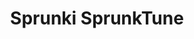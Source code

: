 ---
slug: sprunki-sprunktune-2658
title: Sprunki SprunkTune
description: "Sprunki SprunkTune is an exciting online game. Play for free directly in your browser!"
icon: /images/popular_mods/Sprunki SprunkTune.png
url: https://wowtbc.net/sprunkin/sprunktune/index.html
previewImage: /images/popular_mods/Sprunki SprunkTune.png
type: popular mods

# SEO配置
seo:
  title: "Sprunki SprunkTune - Play Free Online Game | Fun Browser Games"
  description: "Sprunki SprunkTune - Play this fun online game for free in your browser. No download required!"
  ogImage: "/images/popular_mods/Sprunki SprunkTune.png"
  keywords: "sprunki-sprunktune-2658, online game, browser game, free game, popular mods game, play online"

videoUrls:
  - https://www.youtube.com/embed/example1
  - https://www.youtube.com/embed/example2

whyPlay:
  title: "Why Play Sprunki SprunkTune?"
  items:
    - "Immersive Gameplay: Sprunki SprunkTune offers an engaging and immersive gaming experience that will keep you entertained for hours"
    - "Challenging Levels: Test your skills with increasingly difficult challenges and obstacles"
    - "Beautiful Graphics: Enjoy stunning visuals and smooth animations that bring the game world to life"
    - "Regular Updates: New content and features are added regularly to keep the game fresh and exciting"
    - "Free to Play: Experience all the fun without spending a penny"
    - "Community Features: Connect with other players, share strategies, and compete for high scores"
    - "Cross-Platform: Play on any device with a web browser, no downloads required"

features:
  title: "Key Features of Sprunki SprunkTune"
  image: "/images/popular_mods/Sprunki SprunkTune.png"
  items:
    - "Intuitive Controls: Easy to learn controls make Sprunki SprunkTune accessible for players of all skill levels"
    - "Multiple Game Modes: Enjoy various gameplay options that provide different challenges and experiences"
    - "Character Customization: Personalize your gaming experience with unique characters and items"
    - "Achievement System: Complete special tasks to earn rewards and recognition"
    - "Leaderboards: Compete with players worldwide and see who can achieve the highest scores"

characteristics:
  title: "Game Characteristics"
  image: "/images/popular_mods/Sprunki SprunkTune.png"
  items:
    - "Genre: Popular mods game with elements of strategy and skill"
    - "Difficulty: Suitable for both casual gamers and those seeking a challenge"
    - "Play Time: Quick sessions or extended gameplay, depending on your preference"
    - "Art Style: Vibrant and engaging visuals that enhance the gaming experience"
    - "Sound Design: Immersive audio that complements the gameplay perfectly"

info: "Sprunki SprunkTune is an exciting online game that offers players a unique and engaging gaming experience. With its intuitive controls, stunning visuals, and challenging gameplay, Sprunki SprunkTune provides hours of entertainment for players of all ages and skill levels. Whether you're looking for a quick gaming session during a break or an extended play session, Sprunki SprunkTune delivers an immersive experience that will keep you coming back for more. The game features multiple levels of increasing difficulty, ensuring that players are constantly challenged as they progress. With regular updates adding new content and features, Sprunki SprunkTune remains fresh and exciting, providing endless entertainment options for its growing community of players."

howToPlayIntro: "Welcome to Sprunki SprunkTune! This guide will walk you through the basics and help you master the game. Whether you're a beginner or looking to improve your skills, these tips and instructions will enhance your gaming experience."

howToPlaySteps:
  - title: "Getting Started"
    description: "Begin your Sprunki SprunkTune adventure by familiarizing yourself with the controls. Use your keyboard or mouse to navigate through the game interface. The tutorial will guide you through the basic mechanics and help you understand the objectives."
  - title: "Understanding the Objectives"
    description: "In Sprunki SprunkTune, your main goal is to progress through levels by completing specific objectives. Each level presents unique challenges that require different strategies and approaches."
  - title: "Mastering the Controls"
    description: "Practice using the controls to improve your precision and reaction time. Sprunki SprunkTune requires quick reflexes and strategic thinking to overcome obstacles and defeat opponents."
  - title: "Utilizing Power-ups"
    description: "Collect power-ups throughout the game to enhance your abilities and overcome difficult challenges. Each power-up offers unique advantages that can be crucial for success."
  - title: "Developing Strategies"
    description: "As you progress in Sprunki SprunkTune, develop effective strategies for different scenarios. Analyze patterns, anticipate challenges, and adapt your approach to maximize your performance."

faq:
  title: "Frequently Asked Questions about Sprunki SprunkTune"
  items:
    - question: "Is Sprunki SprunkTune free to play?"
      answer: "Yes, Sprunki SprunkTune is completely free to play directly in your web browser. No downloads or purchases are required to enjoy the full game experience."
    - question: "Can I play Sprunki SprunkTune on mobile devices?"
      answer: "Yes, Sprunki SprunkTune is optimized for both desktop and mobile play. You can enjoy the game on any device with a web browser and internet connection."
    - question: "Are there any in-game purchases?"
      answer: "While Sprunki SprunkTune is free to play, there may be optional in-game purchases available for cosmetic items or additional features that don't affect core gameplay."
    - question: "How often is Sprunki SprunkTune updated?"
      answer: "The developers regularly update Sprunki SprunkTune with new content, features, and improvements based on player feedback and game performance."
    - question: "Can I play Sprunki SprunkTune offline?"
      answer: "Currently, Sprunki SprunkTune requires an internet connection to play as it's a browser-based online game."
    - question: "Is Sprunki SprunkTune suitable for children?"
      answer: "Yes, Sprunki SprunkTune is designed to be family-friendly and suitable for players of all ages."
    - question: "How do I report bugs or issues?"
      answer: "If you encounter any problems while playing Sprunki SprunkTune, you can report them through the game's support page or contact the developers directly through their website."
    - question: "Still Have Questions?"
      answer: "If you have additional questions about Sprunki SprunkTune that aren't covered in this FAQ, please visit our support center or contact our customer service team for assistance."
---